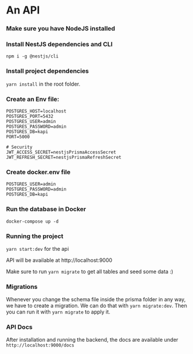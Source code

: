 # An API

### Make sure you have NodeJS installed

### Install NestJS dependencies and CLI

`npm i -g @nestjs/cli`

### Install project dependencies
`yarn install` in the root folder.

### Create an Env file:
```dotenv
POSTGRES_HOST=localhost
POSTGRES_PORT=5432
POSTGRES_USER=admin
POSTGRES_PASSWORD=admin
POSTGRES_DB=kapi
PORT=5000

# Security
JWT_ACCESS_SECRET=nestjsPrismaAccessSecret
JWT_REFRESH_SECRET=nestjsPrismaRefreshSecret
```

### Create docker.env file
```dotenv
POSTGRES_USER=admin
POSTGRES_PASSWORD=admin
POSTGRES_DB=kapi
```

### Run the database in Docker
`docker-compose up -d`

### Running the project

`yarn start:dev` for the api

API will be available at http://localhost:9000

Make sure to run `yarn migrate` to get all tables and seed some data :)


### Migrations
Whenever you change the schema file inside the prisma folder in any way, we have to create a migration.
We can do that with `yarn migrate:dev`. Then you can run it with `yarn migrate` to apply it.


### API Docs

After installation and running the backend, the docs are available under `http://localhost:9000/docs`